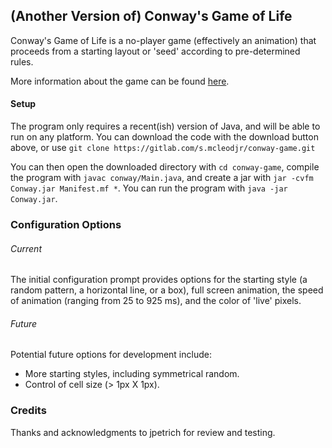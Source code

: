 ## (Another Version of) Conway's Game of Life

Conway's Game of Life is a no-player game (effectively an animation) that proceeds from a starting layout or 'seed' according to pre-determined rules.

More information about the game can be found [here](https://en.wikipedia.org/wiki/Conway%27s_Game_of_Life).

#### Setup

The program only requires a recent(ish) version of Java, and will be able to run on any platform.  You can download the code with the download button above, or use `git clone https://gitlab.com/s.mcleodjr/conway-game.git`

You can then open the downloaded directory with `cd conway-game`, compile the program with `javac conway/Main.java`, and create a jar with `jar -cvfm Conway.jar Manifest.mf *`.  You can run the program with `java -jar Conway.jar`.

### Configuration Options

###### Current

The initial configuration prompt provides options for the starting style (a random pattern, a horizontal line, or a box), full screen animation, the speed of animation (ranging from 25 to 925 ms), and the color of 'live' pixels.

###### Future

Potential future options for development include:
* More starting styles, including symmetrical random.
* Control of cell size (> 1px X 1px).

### Credits
Thanks and acknowledgments to jpetrich for review and testing.
